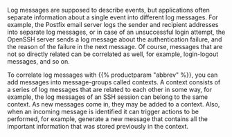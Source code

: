 ---
---
<!-- DISCLAIMER: This file is based on the syslog-ng Open Source Edition documentation https://github.com/balabit/syslog-ng-ose-guides/commit/2f4a52ee61d1ea9ad27cb4f3168b95408fddfdf2 and is used under the terms of The syslog-ng Open Source Edition Documentation License. The file has been modified by Axoflow. -->
Log messages are supposed to describe events, but applications often separate information about a single event into different log messages. For example, the Postfix email server logs the sender and recipient addresses into separate log messages, or in case of an unsuccessful login attempt, the OpenSSH server sends a log message about the authentication failure, and the reason of the failure in the next message. Of course, messages that are not so directly related can be correlated as well, for example, login-logout messages, and so on.

To correlate log messages with {{% productparam "abbrev" %}}, you can add messages into message-groups called contexts. A context consists of a series of log messages that are related to each other in some way, for example, the log messages of an SSH session can belong to the same context. As new messages come in, they may be added to a context. Also, when an incoming message is identified it can trigger actions to be performed, for example, generate a new message that contains all the important information that was stored previously in the context.

